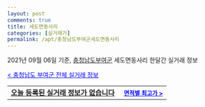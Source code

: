 ```yaml
---
layout: post
comments: true
title: 세도면동사리
categories: [실거래가]
permalink: /apt/충청남도부여군세도면동사리
---
```


2021년 09월 06일 기준, <a href="/apt/충청남도부여군">충청남도부여군</a> 세도면동사리 한달간 실거래 정보

<a style="color: blue;" href="/apt/충청남도부여군">< 충청남도 부여군 전체 실거래 정보</a>
<!---- start ---->
<table>
  <tr>
    <td colspan="4" style="font-weight: bold;"><a href="/apt/충청남도부여군세도면동사리{name_without_space}">오늘 등록된 실거래 정보가 없습니다</a> &nbsp;&nbsp;&nbsp; <a style="color: blue; font-size: smaller;" href="/apt/충청남도부여군세도면동사리{name_without_space}">면적별 최고가 ></a></td>
  </tr>
    
</table>
<!---- end ---->
    